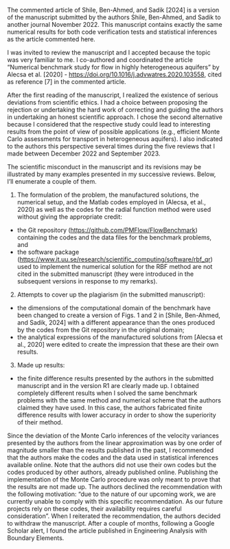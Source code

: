 The commented article of Shile, Ben-Ahmed, and Sadik [2024] is a version of the manuscript submitted by the authors Shile, Ben-Ahmed, and Sadik to another journal November 2022. This manuscript contains exactly the same numerical results for both code verification tests and statistical inferences as the article commented here. 

I was invited to review the manuscript and I accepted because the topic was very familiar to me. I co-authored and coordinated the article “Numerical benchmark study for flow in highly heterogeneous aquifers” by Alecsa et al. [2020] - https://doi.org/10.1016/j.advwatres.2020.103558, cited as reference [7] in the commented article. 

After the first reading of the manuscript, I realized the existence of serious deviations from scientific ethics. I had a choice between proposing the rejection or undertaking the hard work of correcting and guiding the authors in undertaking an honest scientific approach. I chose the second alternative because I considered that the respective study could lead to interesting results from the point of view of possible applications (e.g., efficient Monte Carlo assessments for transport in heterogeneous aquifers). I also indicated to the authors this perspective several times during the five reviews that I made between December 2022 and September 2023.
 
The scientific misconduct in the manuscript and its revisions may be illustrated by many examples presented in my successive reviews. Below, I’ll enumerate a couple of them. 
1) The formulation of the problem, the manufactured solutions, the numerical setup, and the Matlab codes employed in (Alecsa, et al., 2020) as well as the codes for the radial function method were used without giving the appropriate credit: 
- the Git repository (https://github.com/PMFlow/FlowBenchmark) containing the codes and the data files for the benchmark problems, and 
- the software package (https://www.it.uu.se/research/scientific_computing/software/rbf_qr) used to implement the numerical solution for the RBF method
are not cited in the submitted manuscript (they were introduced in the subsequent versions in response to my remarks).
2) Attempts to cover up the plagiarism (in the submitted manuscript):
- the dimensions of the computational domain of the benchmark have been changed to create a version of Figs. 1 and 2 in [Shile, Ben-Ahmed, and Sadik, 2024] with a different appearance than the ones produced by the codes from the Git repository in the original domain;
- the analytical expressions of the manufactured solutions from [Alecsa et al., 2020] were edited to create the impression that these are their own results.
3) Made up results:
- the finite difference results presented by the authors in the submitted manuscript and in the version R1 are clearly made up. I obtained completely different results when I solved the same benchmark problems with the same method and numerical scheme that the authors claimed they have used. In this case, the authors fabricated finite difference results with lower accuracy in order to show the superiority of their method.

Since the deviation of the Monte Carlo inferences of the velocity variances presented by the authors from the linear approximation was by one order of magnitude smaller than the results published in the past, I recommended that the authors make the codes and the data used in statistical inferences available online. Note that the authors did not use their own codes but the codes produced by other authors, already published online. Publishing the implementation of the Monte Carlo procedure was only meant to prove that the results are not made up. The authors declined the recommendation with the following motivation: “due to the nature of our upcoming work, we are currently unable to comply with this specific recommendation. As our future projects rely on these codes, their availability requires careful consideration”. When I reiterated the recommendation, the authors decided to withdraw the manuscript. After a couple of months, following a Google Scholar alert, I found the article published in Engineering Analysis with Boundary Elements. 


